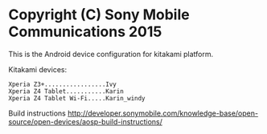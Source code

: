Copyright (C) Sony Mobile Communications 2015
=============================================

This is the Android device configuration for kitakami platform.

Kitakami devices:

    Xperia Z3+.................Ivy
    Xperia Z4 Tablet...........Karin
    Xperia Z4 Tablet Wi-Fi.....Karin_windy

Build instructions
http://developer.sonymobile.com/knowledge-base/open-source/open-devices/aosp-build-instructions/
